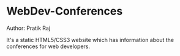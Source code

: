# WebDev-Conferences

Author: Pratik Raj

It's a static HTML5/CSS3 website which has information about the conferences for web developers.
